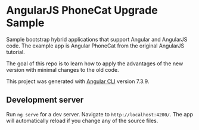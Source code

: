 # AngularJS PhoneCat Upgrade Sample

Sample bootstrap hybrid applications that support Angular and AngularJS code. The example app is Angular PhoneCat from the original AngularJS tutorial.

The goal of this repo is to learn how to apply the advantages of the new version with minimal changes to the old code.

This project was generated with [Angular CLI](https://github.com/angular/angular-cli) version 7.3.9.

## Development server

Run `ng serve` for a dev server. Navigate to `http://localhost:4200/`. The app will automatically reload if you change any of the source files.
